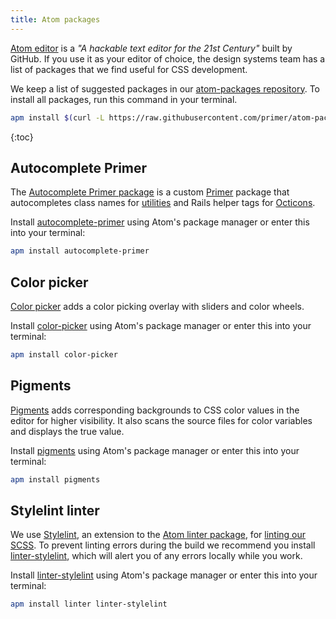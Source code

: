 ```yaml
---
title: Atom packages
---
```


[Atom editor](https://atom.io/) is a _"A hackable text editor for the 21st Century"_ built by GitHub. If you use it as your editor of choice, the design systems team has a list of packages that we find useful for CSS development.

We keep a list of suggested packages in our [atom-packages repository](https://github.com/primer/atom-packages). To install all packages, run this command in your terminal.

```sh
apm install $(curl -L https://raw.githubusercontent.com/primer/atom-packages/master/packages)
```

{:toc}

## Autocomplete Primer

The [Autocomplete Primer package](https://atom.io/packages/autocomplete-primer) is a custom [Primer](https://github.com/primer) package that autocompletes class names for [utilities](/css/utilities) and Rails helper tags for [Octicons](https://github.com/primer/octicons/tree/master/lib/octicons_helper#readme).

Install [autocomplete-primer](https://atom.io/packages/autocomplete-primer) using Atom's package manager or enter this into your terminal:

```sh
apm install autocomplete-primer
```

## Color picker

[Color picker](https://atom.io/packages/color-picker) adds a color picking overlay with sliders and color wheels.

Install [color-picker](https://atom.io/packages/color-picker) using Atom's package manager or enter this into your terminal:

```sh
apm install color-picker
```

## Pigments

[Pigments](https://atom.io/packages/pigments) adds corresponding backgrounds to CSS color values in the editor for higher visibility. It also scans the source files for color variables and displays the true value.

Install [pigments](https://atom.io/packages/pigments) using Atom's package manager or enter this into your terminal:

```sh
apm install pigments
```

## Stylelint linter

We use [Stylelint](https://stylelint.io/), an extension to the [Atom linter package](https://atom.io/packages/linter), for [linting our SCSS](/css/tools/linting). To prevent linting errors during the build we recommend you install [linter-stylelint](https://atom.io/packages/linter-stylelint), which will alert you of any errors locally while you work.

Install [linter-stylelint](https://atom.io/packages/linter-stylelint) using Atom's package manager or enter this into your terminal:

```sh
apm install linter linter-stylelint
```
